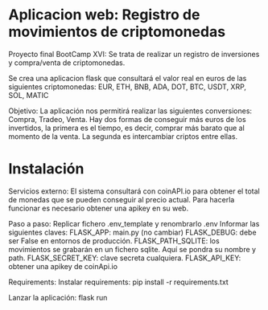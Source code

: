 # Aplicacion web: Registro de movimientos de criptomonedas

Proyecto final BootCamp XVI:
Se trata de realizar un registro de inversiones y compra/venta de criptomonedas.

Se crea una aplicacion flask que consultará el valor real en euros de las siguientes criptomonedas: EUR, ETH, BNB, ADA, DOT, BTC, USDT, XRP, SOL, MATIC

Objetivo:
La aplicación nos permitirá realizar las siguientes conversiones: Compra, Tradeo, Venta.
Hay dos formas de conseguir más euros de los invertidos, la primera es el tiempo, es decir, comprar más barato que al momento de la venta. La segunda es intercambiar criptos entre ellas.

# Instalación

Servicios externo:
El sistema consultará con coinAPI.io para obtener el total de monedas que se pueden conseguir al precio actual. Para hacerla funcionar es necesario obtener una apikey en su web.

Paso a paso:
Replicar fichero .env_template y renombrarlo .env
Informar las siguientes claves:
        FLASK_APP: main.py (no cambiar)
        FLASK_DEBUG: debe ser False en entornos de producción.
        FLASK_PATH_SQLITE: los movimientos se grabarán en un fichero sqlite. Aquí se pondra su nombre y path.
        FLASK_SECRET_KEY: clave secreta cualquiera.
        FLASK_API_KEY: obtener una apikey de coinApi.io

Requirements:
Instalar requirements:
pip install -r requirements.txt

Lanzar la aplicación:
flask run
